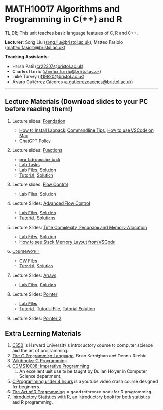 # MATH10017 Algorithms and Programming in C(++) and R

TL,DR; This unit teaches basic language features of C, R and C++. 

**Lecturer**: Song Liu (song.liu@bristol.ac.uk), Matteo Fasiolo (matteo.fasiolo@bristol.ac.uk)

**Teaching Assistants**: 
   - Harsh Patil (cr22307@bristol.ac.uk)
   - Charles Harris (charles.harris@bristol.ac.uk)
   - Luke Turvey (jf19820@bristol.ac.uk)
   - Álvaro Gutiérrez Cáceres (a.gutierrezcaceres@bristol.ac.uk)

-----------
## Lecture Materials (Download slides to your PC before reading them!)

1. Lecture slides: [Foundation](lecs/lec0.pdf)
   - [How to Install Labpack](labpack-howto/labpack-howto.md), [Commandline Tips](commandline_tips/tips.md), [How to use VSCode on Mac](VS-code-for-mac.md)
   - [ChatGPT Policy](misc/llm.md)
2. Lecture slides: [Functions](lecs/lec1.pdf)
   - [pre-lab session task](labs/pre-lab1-debugging.pptx)
   - [Lab Tasks](labs/lab1_functions.pptx)
   - [Lab Files](labs/lab1.zip), [Solution](sols/lab1_sol.zip)
   - [Tutorial](tutorials/Tutorial%201.pptx), [Solution](sols/tutorial_week2_solution.c)
3. Lecture slides: [Flow Control](lecs/lec2.pdf)
   - [Lab Files](labs/lab2.zip), [Solution](sols/lab_2_sol.zip)
4. Lecture Slides: [Advanced Flow Control](lecs/lec3.pdf)
   - [Lab Files](labs/lab3.zip), [Solution](sols/lab_3_sol.zip)
   - [Tutorial](tutorials/tutorial_controlflow.pdf), [Solutions](https://github.com/anewgithubname/MATH10017-2023/tree/main/sols/tutorial_controlflow_solutions)
5. Lecture Slides: [Time Complexity, Recursion and Memory Allocation](lecs/lec4.pdf)
   - [Lab Files](labs/lab4.zip), [Solution](sols/lab_4_sol.zip)
   - [How to see Stack Memory Layout from VSCode](labs/lab4_video.pptx)
    
6. [Coursework 1](lecs/CW1.pdf)
   - [CW Files](labs/cw1.zip)
   - [Tutorial](tutorials/tutorial3.pdf), [Solution](sols/tutorial3_solution.c)

7. Lecture Slides: [Arrays](lecs/lec6.pdf)
   - [Lab Files](labs/lab5.zip), [Solution](sols/lab_5_sol.zip)

8. Lecture Slides: [Pointer](lecs/lec7.pdf)
   - [Lab Files](labs/lab6.zip)
   - [Tutorial](tutorials/tutorial4.pdf), [Tutorial File](tutorials/tutorial4.c), [Tutorial Solution](sols/tutorial_4_solution.c)

9. Lecture Slides: [Pointer 2](lecs/lec8.pdf)

## Extra Learning Materials

1. [CS50](https://www.youtube.com/c/cs50) is Harvard University's introductory course to computer science and the art of programming. 
2. [The C Programming Language](https://www.amazon.co.uk/C-Programming-Language-2nd/dp/0131103628), Brian Kernighan and Dennis Ritchie. 
3. [Wikibooks: C Programming](https://en.wikibooks.org/wiki/C_Programming). 
4. [COMS10008: Imperative Programming](http://people.cs.bris.ac.uk/~ian//COMS10008/)
   1. An excellent unit use to be taught by Dr. Ian Holyer in Computer Science department. 
5. [C Programming under 4 hours](https://www.youtube.com/watch?v=KJgsSFOSQv0&t=7521s) is a youtube video crash course designed for beginners. 
6. [The Art of R Programming](https://www.oreilly.com/library/view/the-art-of/9781593273842/), a good reference book for R programming. 
7. [Introductory Statistics with R](https://link.springer.com/book/10.1007/978-0-387-79054-1), an introductory book for both statistics and R programming. 
